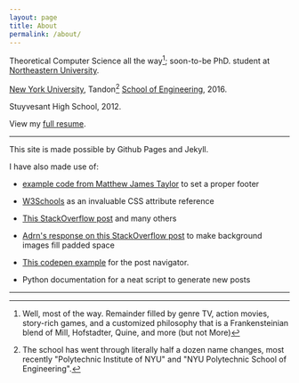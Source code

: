 ```yaml
---
layout: page
title: About
permalink: /about/
---
```


Theoretical Computer Science all the way[^1]; soon-to-be PhD. student at [Northeastern University](http://neu.edu).

[New York University](http://nyu.edu), Tandon[^2] [School of Engineering](http://engineering.nyu.edu), 2016.

Stuyvesant High School, 2012.

View my [full resume](/AlbertCheuResume.pdf).

---

This site is made possible by Github Pages and Jekyll.

I have also made use of:

* [example code from Matthew James Taylor](http://matthewjamestaylor.com/blog/bottom-footer-demo.htm) to set a proper footer

* [W3Schools](http://w3schools.com) as an invaluable CSS attribute reference

* [This StackOverflow post](http://stackoverflow.com/questions/2643305/centering-a-background-image-using-css) and many others

* [Adrn's response on this StackOverflow post](http://stackoverflow.com/questions/7961589/positioning-background-image-adding-padding) to make background images fill padded space

* [This codepen example](https://codepen.io/gnclmorais/pen/cHkqt) for the post navigator.

* Python documentation for a neat script to generate new posts

---

[^1]:Well, most of the way. Remainder filled by genre TV, action movies, story-rich games, and a customized philosophy that is a Frankensteinian blend of Mill, Hofstadter, Quine, and more (but not More)

[^2]:The school has went through literally half a dozen name changes, most recently "Polytechnic Institute of NYU" and "NYU Polytechnic School of Engineering".
